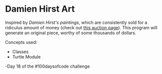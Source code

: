 # Damien Hirst Art

Inspired by *Damien Hirst's paintings*, which are consistently sold for a ridiculus amount of money (check out [this auction page](https://www.phillips.com/detail/damien-hirst/NY010715/48)).
This program will generate an original piece, worthy of some thousands of dollars. 

Concepts used:
<ul>  
<li>Classes</li>   
<li>Turtle Module</li>  
</ul>

-Day 18 of the #100daysofcode challenge
